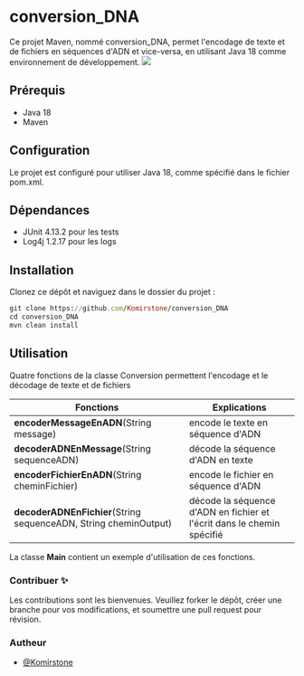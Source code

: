 # conversion_DNA
Ce projet Maven, nommé conversion_DNA, permet l'encodage de texte et de fichiers en séquences d'ADN et vice-versa, en utilisant Java 18 comme environnement de développement.
![](https://github.com/Komirstone/conversion_DNA/blob/main/src/main/resources/fichiers/GifTransformation.gif)

## Prérequis
- Java 18
- Maven

## Configuration
Le projet est configuré pour utiliser Java 18, comme spécifié dans le fichier pom.xml.

## Dépendances
- JUnit 4.13.2 pour les tests
- Log4j 1.2.17 pour les logs 

## Installation
Clonez ce dépôt et naviguez dans le dossier du projet :
```ruby
git clone https://github.com/Komirstone/conversion_DNA
cd conversion_DNA
mvn clean install
```

## Utilisation
Quatre fonctions de la classe Conversion permettent l'encodage et le décodage de texte et de fichiers

| Fonctions             | Explications                                                                |
| ----------------- | ------------------------------------------------------------------ |
| **encoderMessageEnADN**(String message) | encode le texte en séquence d'ADN |
| **decoderADNEnMessage**(String sequenceADN) | décode la séquence d'ADN en texte |
| **encoderFichierEnADN**(String cheminFichier) | encode le fichier en séquence d'ADN |
| **decoderADNEnFichier**(String sequenceADN, String cheminOutput) | décode la séquence d'ADN en fichier et l'écrit dans le chemin spécifié |

La classe **Main** contient un exemple d'utilisation de ces fonctions.


### Contribuer ✨
Les contributions sont les bienvenues. Veuillez forker le dépôt, créer une branche pour vos modifications, et soumettre une pull request pour révision.


### Autheur
- [@Komirstone](https://www.github.com/Komirstone)

